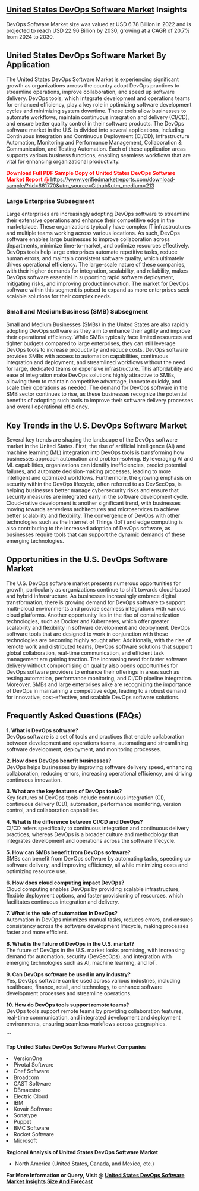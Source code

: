 <h2><a href="https://www.verifiedmarketreports.com/download-sample/?rid=661770&amp;utm_source=Github&amp;utm_medium=213" target="_blank">United States DevOps Software Market</a> Insights</h2><p>DevOps Software Market size was valued at USD 6.78 Billion in 2022 and is projected to reach USD 22.96 Billion by 2030, growing at a CAGR of 20.7% from 2024 to 2030.</p><p><h2>United States DevOps Software Market By Application</h2><p>The United States DevOps Software Market is experiencing significant growth as organizations across the country adopt DevOps practices to streamline operations, improve collaboration, and speed up software delivery. DevOps tools, which integrate development and operations teams for enhanced efficiency, play a key role in optimizing software development cycles and minimizing system downtime. These tools allow businesses to automate workflows, maintain continuous integration and delivery (CI/CD), and ensure better quality control in their software products. The DevOps software market in the U.S. is divided into several applications, including Continuous Integration and Continuous Deployment (CI/CD), Infrastructure Automation, Monitoring and Performance Management, Collaboration & Communication, and Testing Automation. Each of these application areas supports various business functions, enabling seamless workflows that are vital for enhancing organizational productivity. <p><span class=""><span style="color: #ff0000;"><strong>Download Full PDF Sample Copy of United States DevOps Software Market Report</strong> @ </span><a href="https://www.verifiedmarketreports.com/download-sample/?rid=661770&amp;utm_source=Github&amp;utm_medium=213" target="_blank">https://www.verifiedmarketreports.com/download-sample/?rid=661770&amp;utm_source=Github&amp;utm_medium=213</a></span></p></p><h3>Large Enterprise Subsegment</h3><p>Large enterprises are increasingly adopting DevOps software to streamline their extensive operations and enhance their competitive edge in the marketplace. These organizations typically have complex IT infrastructures and multiple teams working across various locations. As such, DevOps software enables large businesses to improve collaboration across departments, minimize time-to-market, and optimize resources effectively. DevOps tools help large enterprises automate repetitive tasks, reduce human errors, and maintain consistent software quality, which ultimately drives operational efficiency. The large-scale nature of these companies, with their higher demands for integration, scalability, and reliability, makes DevOps software essential in supporting rapid software deployment, mitigating risks, and improving product innovation. The market for DevOps software within this segment is poised to expand as more enterprises seek scalable solutions for their complex needs. <h3>Small and Medium Business (SMB) Subsegment</h3><p>Small and Medium Businesses (SMBs) in the United States are also rapidly adopting DevOps software as they aim to enhance their agility and improve their operational efficiency. While SMBs typically face limited resources and tighter budgets compared to large enterprises, they can still leverage DevOps tools to increase productivity and reduce costs. DevOps software provides SMBs with access to automation capabilities, continuous integration and deployment, and streamlined workflows without the need for large, dedicated teams or expensive infrastructure. This affordability and ease of integration make DevOps solutions highly attractive to SMBs, allowing them to maintain competitive advantage, innovate quickly, and scale their operations as needed. The demand for DevOps software in the SMB sector continues to rise, as these businesses recognize the potential benefits of adopting such tools to improve their software delivery processes and overall operational efficiency.<h2>Key Trends in the U.S. DevOps Software Market</h2><p>Several key trends are shaping the landscape of the DevOps software market in the United States. First, the rise of artificial intelligence (AI) and machine learning (ML) integration into DevOps tools is transforming how businesses approach automation and problem-solving. By leveraging AI and ML capabilities, organizations can identify inefficiencies, predict potential failures, and automate decision-making processes, leading to more intelligent and optimized workflows. Furthermore, the growing emphasis on security within the DevOps lifecycle, often referred to as DevSecOps, is helping businesses better manage cybersecurity risks and ensure that security measures are integrated early in the software development cycle. Cloud-native development is another significant trend, with businesses moving towards serverless architectures and microservices to achieve better scalability and flexibility. The convergence of DevOps with other technologies such as the Internet of Things (IoT) and edge computing is also contributing to the increased adoption of DevOps software, as businesses require tools that can support the dynamic demands of these emerging technologies. <h2>Opportunities in the U.S. DevOps Software Market</h2><p>The U.S. DevOps software market presents numerous opportunities for growth, particularly as organizations continue to shift towards cloud-based and hybrid infrastructure. As businesses increasingly embrace digital transformation, there is growing demand for DevOps software to support multi-cloud environments and provide seamless integrations with various cloud platforms. Another opportunity lies in the rise of containerization technologies, such as Docker and Kubernetes, which offer greater scalability and flexibility in software development and deployment. DevOps software tools that are designed to work in conjunction with these technologies are becoming highly sought after. Additionally, with the rise of remote work and distributed teams, DevOps software solutions that support global collaboration, real-time communication, and efficient task management are gaining traction. The increasing need for faster software delivery without compromising on quality also opens opportunities for DevOps software providers to enhance their offerings in areas such as testing automation, performance monitoring, and CI/CD pipeline integration. Moreover, SMBs and large enterprises alike are recognizing the importance of DevOps in maintaining a competitive edge, leading to a robust demand for innovative, cost-effective, and scalable DevOps software solutions.<h2>Frequently Asked Questions (FAQs)</h2><p><b>1. What is DevOps software?</b><br> DevOps software is a set of tools and practices that enable collaboration between development and operations teams, automating and streamlining software development, deployment, and monitoring processes.</p><p><b>2. How does DevOps benefit businesses?</b><br> DevOps helps businesses by improving software delivery speed, enhancing collaboration, reducing errors, increasing operational efficiency, and driving continuous innovation.</p><p><b>3. What are the key features of DevOps tools?</b><br> Key features of DevOps tools include continuous integration (CI), continuous delivery (CD), automation, performance monitoring, version control, and collaboration capabilities.</p><p><b>4. What is the difference between CI/CD and DevOps?</b><br> CI/CD refers specifically to continuous integration and continuous delivery practices, whereas DevOps is a broader culture and methodology that integrates development and operations across the software lifecycle.</p><p><b>5. How can SMBs benefit from DevOps software?</b><br> SMBs can benefit from DevOps software by automating tasks, speeding up software delivery, and improving efficiency, all while minimizing costs and optimizing resource use.</p><p><b>6. How does cloud computing impact DevOps?</b><br> Cloud computing enables DevOps by providing scalable infrastructure, flexible deployment options, and faster provisioning of resources, which facilitates continuous integration and delivery.</p><p><b>7. What is the role of automation in DevOps?</b><br> Automation in DevOps minimizes manual tasks, reduces errors, and ensures consistency across the software development lifecycle, making processes faster and more efficient.</p><p><b>8. What is the future of DevOps in the U.S. market?</b><br> The future of DevOps in the U.S. market looks promising, with increasing demand for automation, security (DevSecOps), and integration with emerging technologies such as AI, machine learning, and IoT.</p><p><b>9. Can DevOps software be used in any industry?</b><br> Yes, DevOps software can be used across various industries, including healthcare, finance, retail, and technology, to enhance software development processes and streamline operations.</p><p><b>10. How do DevOps tools support remote teams?</b><br> DevOps tools support remote teams by providing collaboration features, real-time communication, and integrated development and deployment environments, ensuring seamless workflows across geographies.</p>```</p><p><strong>Top United States DevOps Software Market Companies</strong></p><div data-test-id=""><p><li>VersionOne</li><li> Pivotal Software</li><li> Chef Software</li><li> Broadcom</li><li> CAST Software</li><li> DBmaestro</li><li> Electric Cloud</li><li> IBM</li><li> Kovair Software</li><li> Sonatype</li><li> Puppet</li><li> BMC Software</li><li> Rocket Software</li><li> Microsoft</li></p><div><strong>Regional Analysis of&nbsp;United States DevOps Software Market</strong></div><ul><li dir="ltr"><p dir="ltr">North America&nbsp;(United States, Canada, and Mexico, etc.)</p></li></ul><p><strong>For More Information or Query, Visit @&nbsp;</strong><strong><a href="https://www.verifiedmarketreports.com/product/devops-software-market/?utm_source=Github&amp;utm_medium=213" target="_blank">United States DevOps Software Market Insights Size And Forecast</a></strong></p></div>
